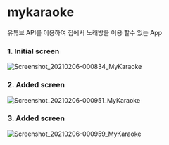 # mykaraoke

유튜브 API를 이용하여 집에서 노래방을 이용 할수 있는 App

### 1. Initial screen

![Screenshot_20210206-000834_MyKaraoke](https://user-images.githubusercontent.com/39241588/107059681-6dc48980-6819-11eb-83ea-fb4ca563b5af.jpg)

### 2. Added screen

![Screenshot_20210206-000951_MyKaraoke](https://user-images.githubusercontent.com/39241588/107059783-8e8cdf00-6819-11eb-9e1a-b298120205f7.jpg)


### 3. Added screen

![Screenshot_20210206-000959_MyKaraoke](https://user-images.githubusercontent.com/39241588/107059849-a19faf00-6819-11eb-9216-295e54a8d8a7.jpg)

